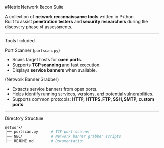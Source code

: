 #Netrix Network Recon Suite

A collection of **network reconnaissance tools** written in Python.  
Built to assist **penetration testers** and **security researchers** during the discovery phase of assessments.

---

  Tools Included

 Port Scanner (`portscan.py`)
- Scans target hosts for **open ports**.  
- Supports **TCP scanning** and fast execution.  
- Displays **service banners** when available.

(Network Banner Grabber)
- Extracts service banners from open ports.  
- Helps identify running services, versions, and potential vulnerabilities.  
- Supports common protocols: **HTTP, HTTPS, FTP, SSH, SMTP, custom ports**.

---

 Directory Structure

```bash
network/
│── portscan.py      # TCP port scanner
│── NBG/             # Network banner grabber scripts
│── README.md        # Documentation

